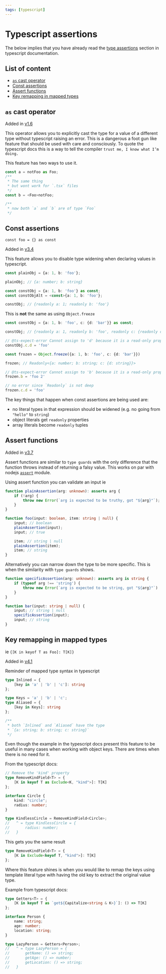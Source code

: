 ```yaml
---
tags: [typescript]
---
```


# Typescript assertions

The below implies that you have already read the [type assertions](https://www.typescriptlang.org/docs/handbook/basic-types.html#type-assertions) section in typescript documentation.

## List of content

- [`as` cast operator](#as-cast-operator)
- [Const assertions](#const-assertions)
- [Assert functions](#assert-functions)
- [Key remapping in mapped types](#key-remapping-in-mapped-types)

## `as` cast operator

Added in [v1.6](https://www.typescriptlang.org/docs/handbook/release-notes/typescript-1-6.html#new-tsx-file-extension-and-as-operator)

This operator allows you to explicitly cast the type for a value of a different type without typescript raising an error. This is a dangerous a foot gun like feature that should be used with care and consciously. To quote the typescript docs this is a way to tell the compiler `trust me, I know what I’m doing.`

This feature has two ways to use it.

```ts
const a = notFoo as Foo;
/**
 * The same thing
 * but wont work for `.tsx` files
 */
const b = <Foo>notFoo;

/**
 * now both `a` and `b` are of type `Foo`
 */
```

## Const assertions

`const foo = {} as const`

Added in [v3.4](https://www.typescriptlang.org/docs/handbook/release-notes/typescript-3-4.html#const-assertions)

This feature allows you to disable type widening when declaring values in typescript.

```ts
const plainObj = {a: 1, b: 'foo'};

plainObj; // {a: number; b: string}

const constObj = {a: 1, b: 'foo'} as const;
const constObjAlt = <const>{a: 1, b: 'foo'};

constObj; // {readonly a: 1; readonly b: 'foo'}
```

This is **not** the same as using `Object.freeze`

```ts
const constObj = {a: 1, b: 'foo', c: {d: 'bar'}} as const;

constObj; // {readonly a: 1, readonly b: 'foo', readonly c: {readonly d: 'bar}}

// @ts-expect-error Cannot assign to 'd' because it is a read-only property.
constObj.c.d = 'foo'

const frozen = Object.freeze({a: 1, b: 'foo', c: {d: 'bar'}})

frozen; // Readonly<{a: number; b: string; c: {d: string}}>

// @ts-expect-error Cannot assign to 'b' because it is a read-only property.
frozen.b = 'foo 2'

// no error since `Readonly` is not deep
frozen.c.d = 'foo'
```

The key things that happen when const assertions are being used are:

- no literal types in that expression should be widened (e.g. no going from `"hello"` to `string`)
- object literals get `readonly` properties
- array literals become `readonly` tuples

## Assert functions

Added in [v3.7](https://www.typescriptlang.org/docs/handbook/release-notes/typescript-3-7.html#assertion-functions)

Assert functions are similar to `type guards` with the only difference that the function throws instead of returning a falsy value. This works on par with nodejs [`assert`](https://nodejs.org/docs/latest/api/assert.html) module.

Using assert function you can validate an input ie

```ts
function plainAssertion(arg: unknown): asserts arg {
    if (!arg) {
        throw new Error(`arg is expected to be truthy, got "${arg}"`);
    }
}

function foo(input: boolean, item: string | null) {
    input; // boolean
    plainAssertion(input);
    input; // true

    item; // string | null
    plainAssertion(item);
    item; // string
}
```

Alternatively you can narrow down the type to be more specific. This is when the similarity with `type guards` shows.

```ts
function specificAssertion(arg: unknown): asserts arg is string {
    if (typeof arg !== 'string') {
        throw new Error(`arg is expected to be string, got "${arg}"`)
    }
}

function bar(input: string | null) {
    input; // string | null
    specificAssertion(input);
    input; // string
}
```

## Key remapping in mapped types

ie `{[K in keyof T as Foo]: T[K]}`

Added in [v4.1](https://www.typescriptlang.org/docs/handbook/release-notes/typescript-4-1.html#key-remapping-in-mapped-types)

Reminder of mapped type syntax in typescript

```ts
type Inlined = {
    [key in 'a' | 'b' | 'c']: string
};

type Keys = 'a' | 'b' | 'c';
type Aliased = {
    [key in Keys]: string
};

/**
 * both `Inlined` and `Aliased` have the type
 * `{a: string; b: string; c: string}`
 */
```

Even though the example in the typescript docs present this feature to be useful in many cases when working with object keys. There are times when there is no need for it.

From the typescript docs:

```ts
// Remove the 'kind' property
type RemoveKindField<T> = {
    [K in keyof T as Exclude<K, "kind">]: T[K]
};

interface Circle {
    kind: "circle";
    radius: number;
}

type KindlessCircle = RemoveKindField<Circle>;
//   ^ = type KindlessCircle = {
//       radius: number;
//   }
```

This gets you the same result

```ts
type RemoveKindField<T> = {
    [K in Exclude<keyof T, "kind">]: T[K]
};
```

Where this feature shines is when you would like to remap the keys using template literal type with having the old key to extract the original value type.

Example from typescript docs:

```ts
type Getters<T> = {
    [K in keyof T as `get${Capitalize<string & K>}`]: () => T[K]
};

interface Person {
    name: string;
    age: number;
    location: string;
}

type LazyPerson = Getters<Person>;
//   ^ = type LazyPerson = {
//       getName: () => string;
//       getAge: () => number;
//       getLocation: () => string;
//   }
```
